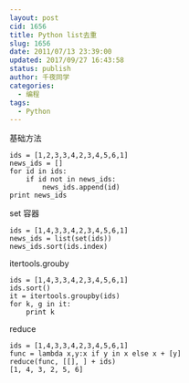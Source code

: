 ```yaml
---
layout: post
cid: 1656
title: Python list去重
slug: 1656
date: 2011/07/13 23:39:00
updated: 2017/09/27 16:43:58
status: publish
author: 千夜同学
categories: 
  - 编程
tags: 
  - Python
---
```



基础方法

    ids = [1,2,3,3,4,2,3,4,5,6,1]
    news_ids = []
    for id in ids:
        if id not in news_ids:
            news_ids.append(id)
    print news_ids

set 容器

    ids = [1,4,3,3,4,2,3,4,5,6,1]
    news_ids = list(set(ids))
    news_ids.sort(ids.index)

itertools.grouby

    ids = [1,4,3,3,4,2,3,4,5,6,1]
    ids.sort()
    it = itertools.groupby(ids)
    for k, g in it:
        print k

reduce

    ids = [1,4,3,3,4,2,3,4,5,6,1]
    func = lambda x,y:x if y in x else x + [y]
    reduce(func, [[], ] + ids)
    [1, 4, 3, 2, 5, 6]